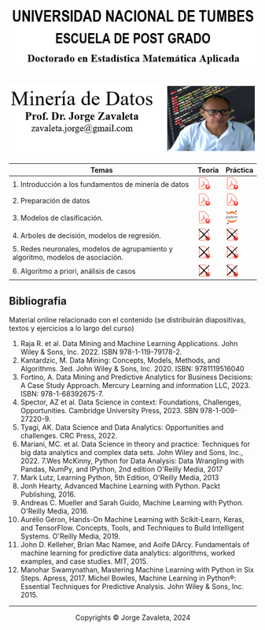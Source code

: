 ![UNT](images/untumbes.PNG)
---
![BIO](images/bio-zava.PNG)
---

| Temas                                              | Teoria | Práctica    |
|--------------------------------------------------------|--------| ------------|
| 1. Introducción a los fundamentos de minería de datos | [<img src="images/pdf1.png" alt="pdf" width="25"/>](pdf/01_intro_mineria_de_datos_2024.pdf) | [<img src="images/pdf1.png" alt="pdf" width="25"/>](pdf/01_ambientes_de_programacao_2024.pdf)|
| 2. Preparación de datos | [<img src="images/pdf1.png" alt="pdf" width="25"/>](pdf/02a_procesamiento_de_datos.pdf)| [<img src="images/pdf1.png" alt="pdf" width="25"/>](preparacion_datos.ipynb)|
| 3. Modelos de clasificación. |  [<img src="images/pdf1.png" alt="pdf" width="25"/>](pdf/clasificacion.pdf) |  [<img src="images/Jupyter.png" alt="pdf" width="25"/>](clasificacion.ipynb) |
| 4. Arboles de decisión, modelos de regresión.|  [<img src="images/pdf2.png" alt="pdf" width="25"/>](DM_not_found.md) |  [<img src="images/pdf2.png" alt="pdf" width="25"/>](DM_not_found.md) |
| 5. Redes neuronales, modelos de agrupamiento y algoritmo, modelos de asociación.|  [<img src="images/pdf2.png" alt="pdf" width="25"/>](DM_not_found.md) |  [<img src="images/pdf2.png" alt="pdf" width="25"/>](DM_not_found.md) |
| 6. Algoritmo a priori, análisis de casos|  [<img src="images/pdf2.png" alt="pdf" width="25"/>](DM_not_found.md) |  [<img src="images/pdf2.png" alt="pdf" width="25"/>](DM_not_found.md) |

## Bibliografia

Material online relacionado con el contenido (se distribuirán diapositivas, textos y ejercicios a lo largo del curso)

1. Raja R. et al. Data Mining and Machine Learning Applications. John Wiley & Sons, Inc. 2022. ISBN 978-1-119-79178-2.
2. Kantardzic, M. Data Mining: Concepts, Models, Methods, and Algorithms. 3ed. John Wiley & Sons, Inc. 2020. ISBN: 9781119516040
3. Fortino, A. Data Mining and Predictive Analytics for Business Decisions: A Case Study Approach. Mercury Learning and information LLC, 2023. ISBN: 978-1-68392675-7.
4. Spector, AZ et al.  Data Science in context: Foundations, Challenges, Opportunities. Cambridge University Press, 2023. SBN 978-1-009-27220-9.
5. Tyagi, AK. Data Science and Data Analytics: Opportunities and challenges. CRC Press, 2022.
6. Mariani, MC. et al. Data Science in theory and practice: Techniques for big data analytics and complex data sets. John Wiley and Sons, Inc., 2022.
7.Wes McKinny, Python for Data Analysis: Data Wrangling with Pandas, NumPy, and IPython, 2nd edition O'Reilly Media, 2017
8. Mark Lutz, Learning Python, 5th Edition, O'Reilly Media, 2013
9. Jonh Hearty, Advanced Machine Learning with Python. Packt Publishing, 2016.
10. Andreas C. Mueller and Sarah Guido, Machine Learning with Python. O'Reilly Media, 2016.
11. Aurélio Géron, Hands-On Machine Learning with Scikit-Learn, Keras, and TensorFlow. Concepts, Tools, and Techniques to Build Intelligent Systems. O'Reilly Media, 2019.
12. John D. Kelleher, Brian Mac Namee, and Aoife DArcy. Fundamentals of machine learning for predictive data analytics: algorithms, worked examples, and case studies. MIT, 2015.
13. Manohar Swamynathan, Mastering Machine Learning with Python in Six Steps. Apress, 2017. Michel Bowles, Machine Learning in Python®: Essential Techniques for Predictive Analysis. John Wiley & Sons, Inc. 2015.



---
 <center> Copyrights &copy; Jorge Zavaleta, 2024 </center>

